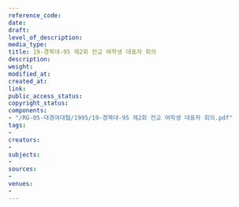 ```yaml
---
reference_code: 
date: 
draft: 
level_of_description: 
media_type: 
title: 19-경북대-95 제2회 전교 여학생 대표자 회의
description: 
weight: 
modified_at: 
created_at: 
link: 
public_access_status: 
copyright_status: 
components:
- "/RG-05-대경여대협/1995/19-경북대-95 제2회 전교 여학생 대표자 회의.pdf"
tags:
- 
creators:
- 
subjects:
- 
sources:
- 
venues:
- 
---
```

